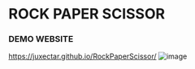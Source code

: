 # ROCK PAPER SCISSOR 
### DEMO WEBSITE
https://juxectar.github.io/RockPaperScissor/
![image](https://user-images.githubusercontent.com/52943108/63733171-90f2b780-c877-11e9-9890-d886e324db63.png)
